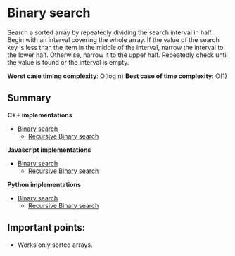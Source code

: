 # Binary search

Search a sorted array by repeatedly dividing the search interval in half. Begin with an interval covering the whole array. If the value of the search key is less than the item in the middle of the interval, narrow the interval to the lower half. Otherwise, narrow it to the upper half. Repeatedly check until the value is found or the interval is empty.

__Worst case timing complexity__: O(log n)
__Best case of time complexity__: O(1)

## Summary

  __C++ implementations__

  * [Binary search](https://github.com/edmilson-dk/academic-programming/blob/main/search-algorithms/binary-search/c++/binary-search.cpp)
    * [Recursive Binary search](https://github.com/edmilson-dk/academic-programming/blob/main/search-algorithms/binary-search/c++/recursive-binary-search.cpp)
  
  __Javascript implementations__

  * [Binary search](https://github.com/edmilson-dk/academic-programming/blob/main/search-algorithms/binary-search/javascript/binary-search.js)
    * [Recursive Binary search](https://github.com/edmilson-dk/academic-programming/blob/main/search-algorithms/binary-search/javascript/recursive-binary-search.js)
  
  __Python implementations__

  * [Binary search](https://github.com/edmilson-dk/academic-programming/blob/main/search-algorithms/binary-search/python/binary-search.py)
    * [Recursive Binary search](https://github.com/edmilson-dk/academic-programming/blob/main/search-algorithms/binary-search/python/recursive-binary-search.py)

## Important points: 
 
* Works only sorted arrays.